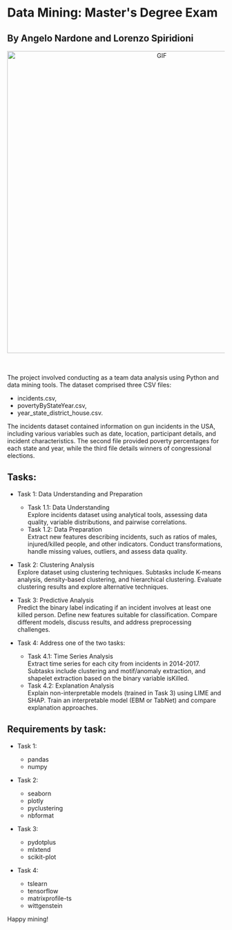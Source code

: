 # Data Mining: Master's Degree Exam
## By Angelo Nardone and Lorenzo Spiridioni

<div align="center">
<img hight="300" width="700" alt="GIF" align="center" src="https://github.com/LoSpiri/DataMining/blob/master/simpson_mining.gif">
</div>

</br>
</br>

The project involved conducting as a team data analysis using Python and data mining tools. The dataset comprised three CSV files:
- incidents.csv, 
- povertyByStateYear.csv,
- year_state_district_house.csv.

The incidents dataset contained information on gun incidents in the USA, including various variables such as date, location, participant details, and incident characteristics. The second file provided poverty percentages for each state and year, while the third file details winners of congressional elections.

## Tasks:
- Task 1: Data Understanding and Preparation
    - Task 1.1: Data Understanding \
Explore incidents dataset using analytical tools, assessing data quality, variable distributions, and pairwise correlations.
    - Task 1.2: Data Preparation \
Extract new features describing incidents, such as ratios of males, injured/killed people, and other indicators.
Conduct transformations, handle missing values, outliers, and assess data quality.

- Task 2: Clustering Analysis \
Explore dataset using clustering techniques.
Subtasks include K-means analysis, density-based clustering, and hierarchical clustering.
Evaluate clustering results and explore alternative techniques.

- Task 3: Predictive Analysis \
Predict the binary label indicating if an incident involves at least one killed person.
Define new features suitable for classification.
Compare different models, discuss results, and address preprocessing challenges.

- Task 4: Address one of the two tasks:
    - Task 4.1: Time Series Analysis \
Extract time series for each city from incidents in 2014-2017.
Subtasks include clustering and motif/anomaly extraction, and shapelet extraction based on the binary variable isKilled.
    - Task 4.2: Explanation Analysis \
Explain non-interpretable models (trained in Task 3) using LIME and SHAP.
Train an interpretable model (EBM or TabNet) and compare explanation approaches.


## Requirements by task:
- Task 1:
    - pandas
    - numpy

- Task 2:
    - seaborn
    - plotly
    - pyclustering
    - nbformat

- Task 3:
    - pydotplus
    - mlxtend
    - scikit-plot

- Task 4:
    - tslearn
    - tensorflow
    - matrixprofile-ts
    - wittgenstein

Happy mining!